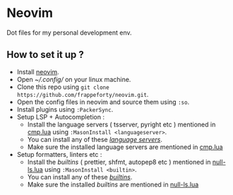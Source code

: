 # Neovim

Dot files for my personal development env.

## How to set it up ?

* Install [neovim](https://github.com/neovim/neovim/wiki/Installing-Neovim).
* Open *~/.config/* on your linux machine.
* Clone this repo using ```git clone https://github.com/frappeforty/neovim.git```.
* Open the config files in neovim and source them using ```:so```.
* Install plugins using ```:PackerSync```.
* Setup LSP + Autocompletion :
  * Install the language servers ( tsserver, pyright etc ) mentioned in [cmp.lua](https://github.com/frappeforty/neovim/blob/main/nvim/lua/frappeforty/plugins/cmp.lua#L71) using ```:MasonInstall <languageserver>```.
  * You can install any of these [_language servers_](https://github.com/neovim/nvim-lspconfig/blob/master/doc/server_configurations.md).
  * Make sure the installed language servers are mentioned in [cmp.lua](https://github.com/frappeforty/neovim/blob/main/nvim/lua/frappeforty/plugins/cmp.lua#L71)
* Setup formatters, linters etc :
  * Install the _builtins_ ( prettier, shfmt, autopep8 etc ) mentioned in [null-ls.lua](https://github.com/frappeforty/neovim/blob/main/nvim/lua/frappeforty/plugins/null-ls.lua#L11) using ```:MasonInstall <builtin>```.
  * You can install any of these [_builtins_](https://github.com/jose-elias-alvarez/null-ls.nvim/blob/main/doc/BUILTINS.md).
  * Make sure the installed _builtins_ are mentioned in [null-ls.lua](https://github.com/frappeforty/neovim/blob/main/nvim/lua/frappeforty/plugins/null-ls.lua#L11)
